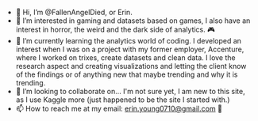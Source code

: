 - 👋 Hi, I’m @FallenAngelDied, or Erin.
- 👀 I’m interested in gaming and datasets based on games, I also have an interest in horror, the weird and the dark side of analytics. 🎮
- 🌱 I’m currently learning the analytics world of coding. I developed an interest when I was on a project with my former employer, Accenture, where I worked on trixes, create datasets and clean data. I love the research aspect and creating visualizations and letting the client know of the findings or of anything new that maybe trending and why it is trending.
- 💞️ I’m looking to collaborate on... I'm not sure yet, I am new to this site, as I use Kaggle more (just happened to be the site I started with.)
- 📫 How to reach me at my email: erin.young0710@gmail.com 🔮

<!---
FallenAngelDied/FallenAngelDied is a ✨ special ✨ repository because its `README.md` (this file) appears on your GitHub profile.
You can click the Preview link to take a look at your changes.
--->
